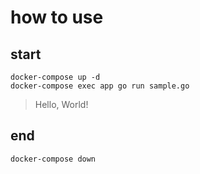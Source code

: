 # how to use

## start

```
docker-compose up -d
docker-compose exec app go run sample.go
```

> Hello, World!

## end

```
docker-compose down
```
